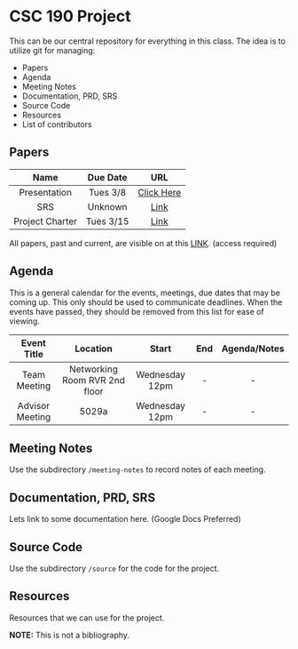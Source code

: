 # CSC 190 Project

This can be our central repository for everything in this class. The idea is to utilize git for managing:

- Papers
- Agenda
- Meeting Notes 
- Documentation, PRD, SRS
- Source Code
- Resources
- List of contributors

## Papers

| Name | Due Date | URL |
|:----:|:--------:|:---:|
| Presentation | Tues 3/8 | [Click Here](https://drive.google.com/open?id=1nqVnaM796qiKU9e2mdFeziig3Y2mQaazG3ZRLrYTKXA) |
| SRS | Unknown | [Link](https://drive.google.com/open?id=1rx6rZwMBG-OaQlI6pdnq8Kubuxy1nZ9vTUcumctS1sU) |
| Project Charter | Tues 3/15 | [Link](https://drive.google.com/open?id=1H_F9cvXvnceiscKmeJs8BOhj63-rgs6PkUzSwaJ86H8) |

All papers, past and current, are visible on at this [LINK](https://drive.google.com/drive/u/0/folders/0B01T4L-ATMLhVTl6b2pIdW1yTjA). (access required)

## Agenda

This is a general calendar for the events, meetings, due dates that may be coming up. This only should be used to communicate deadlines. When the events have passed, they should be removed from this list for ease of viewing.

| Event Title | Location | Start | End | Agenda/Notes |
|:-----------:|:--------:|:-----:|:---:|:------------:|
|Team Meeting | Networking Room RVR 2nd floor | Wednesday 12pm | - | - |
| Advisor Meeting | 5029a | Wednesday 12pm | - | - |

## Meeting Notes

Use the subdirectory `/meeting-notes` to record notes of each meeting.

## Documentation, PRD, SRS

Lets link to some documentation here. (Google Docs Preferred)

## Source Code

Use the subdirectory `/source` for the code for the project.

## Resources

Resources that we can use for the project. 

**NOTE:** This is not a bibliography. 

